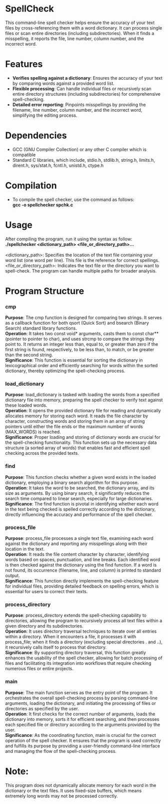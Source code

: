 # SpellCheck
This command-line spell checker helps ensure the accuracy of your text files by cross-referencing them with a word dictionary. It can process single files or scan entire directories (including subdirectories). When it finds a misspelling, it reports the file, line number, column number, and the incorrect word.

# Features
- **Verifies spelling against a dictionary**: Ensures the accuracy of your text by comparing words against a provided word list. <br>
- **Flexible processing**: Can handle individual files or recursively scan entire directory structures (including subdirectories) for comprehensive spell-checking.  <br>
- **Detailed error reporting**: Pinpoints misspellings by providing the filename, line number, column number, and the incorrect word, simplifying the editing process.  <br>

# Dependencies
- GCC (GNU Compiler Collection) or any other C compiler which is compatible  <br>
- Standard C libraries, which include, stdio.h, stdlib.h, string.h, limits.h, dirent.h, sys/stat.h, fcntl.h, unistd.h, ctype.h  <br>

# Compilation
 - To compile the spell checker, use the command as follows:  <br>
**gcc -o spellchecker spchk.c**

# Usage
After compiling the program, run it using the syntax as follow:  <br>
**./spellchecker <dictionary_path> <file_or_directory_path>...**  <br> <br>
<dictionary_path>:  Specifies the location of the text file containing your word list (one word per line). This file is the reference for correct spellings.  <br>
<file_or_directory_path>: Indicates the text file or the directory you want to spell-check. The program can handle multiple paths for broader analysis.  <br>

# Program Structure
### cmp
**Purpose**: The cmp function is designed for comparing two strings. It serves as a callback function for both qsort (Quick Sort) and bsearch (Binary Search) standard library functions. <br>
**Operation**: It takes two const void* arguments, casts them to const char** (pointer to pointer to char), and uses strcmp to compare the strings they point to. It returns an integer less than, equal to, or greater than zero if the first string is found, respectively, to be less than, to match, or be greater than the second string. <br>
**Significance**: This function is essential for sorting the dictionary in lexicographical order and efficiently searching for words within the sorted dictionary, thereby optimizing the spell-checking process. <br>
### load_dictionary
**Purpose**: load_dictionary is tasked with loading the words from a specified dictionary file into memory, preparing the spell checker to verify text against these loaded words. <br>
**Operation**: It opens the provided dictionary file for reading and dynamically allocates memory for storing each word. It reads the file character by character, constructing words and storing them in an array of string pointers until either the file ends or the maximum number of words (MAX_WORDS) is reached. <br>
**Significance**: Proper loading and storing of dictionary words are crucial for the spell-checking functionality. This function sets up the necessary data structure (a sorted array of words) that enables fast and efficient spell checking across the provided texts. <br>
### find
**Purpose**: This function checks whether a given word exists in the loaded dictionary, employing a binary search algorithm for this purpose. <br>
**Operation**: It takes the word to be searched, the dictionary array, and its size as arguments. By using binary search, it significantly reduces the search time compared to linear search, especially for large dictionaries. <br>
**Significance**: The find function is pivotal in identifying whether each word in the text being checked is spelled correctly according to the dictionary, directly influencing the accuracy and performance of the spell checker. <br>
### process_file
**Purpose**: process_file processes a single text file, examining each word against the dictionary and reporting any misspellings along with their location in the text. <br>
**Operation**: It reads the file content character by character, identifying words based on spaces, punctuation, and line breaks. Each identified word is then checked against the dictionary using the find function. If a word is not found, its occurrence (filename, line, and column) is printed to standard output. <br>
**Significance**: This function directly implements the spell-checking feature for individual files, providing detailed feedback on spelling errors, which is essential for users to correct their texts. <br>
### process_directory
**Purpose**: process_directory extends the spell-checking capability to directories, allowing the program to recursively process all text files within a given directory and its subdirectories. <br>
**Operation**: It uses directory traversal techniques to iterate over all entries within a directory. When it encounters a file, it processes it with process_file; when it finds a directory (excluding special directories . and ..), it recursively calls itself to process that directory. <br>
**Significance**: By supporting directory traversal, this function greatly enhances the usability of the spell checker, allowing for batch processing of files and facilitating its integration into workflows that require checking numerous files or entire projects. <br>
### main
**Purpose**: The main function serves as the entry point of the program. It orchestrates the overall spell-checking process by parsing command-line arguments, loading the dictionary, and initiating the processing of files or directories as specified by the user. <br>
**Operation**: It first checks for the correct number of arguments, loads the dictionary into memory, sorts it for efficient searching, and then processes each specified file or directory according to the arguments provided by the user. <br>
**Significance**: As the coordinating function, main is crucial for the correct operation of the spell checker. It ensures that the program is used correctly and fulfills its purpose by providing a user-friendly command-line interface and managing the flow of the spell-checking process. <br>

# Note:
This program does not dynamically allocate memory for each word in the dictionary or the text files. It uses fixed-size buffers, which means extremely long words may not be processed correctly. 

